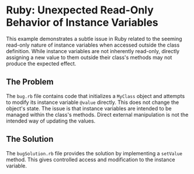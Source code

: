 # Ruby: Unexpected Read-Only Behavior of Instance Variables

This example demonstrates a subtle issue in Ruby related to the seeming read-only nature of instance variables when accessed outside the class definition.  While instance variables are not inherently read-only,  directly assigning a new value to them outside their class's methods may not produce the expected effect.

## The Problem
The `bug.rb` file contains code that initializes a `MyClass` object and attempts to modify its instance variable `@value` directly. This does not change the object's state.  The issue is that instance variables are intended to be managed within the class's methods.  Direct external manipulation is not the intended way of updating the values.

## The Solution
The `bugSolution.rb` file provides the solution by implementing a `setValue` method. This gives controlled access and modification to the instance variable.